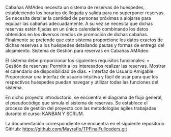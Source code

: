 Cabañas AMAdeo necesita un sistema de reservas de huéspedes, estableciendo los horarios de llegada y salida para no superponer reservas. Se necesita detallar la cantidad de personas próximas a alojarse para equipar las cabañas adecuadamente. A su vez se necesita que dichas reservas estén fijadas en un único calendario combinando los datos obtenidos en los diversos medios de promoción de dichas cabañas. 
Finalmente se pretende que este sistema proporcione los datos exactos de dichas reservas a los huéspedes detallando pautas y formas de entrega del alojamiento. 
Sistema de Gestión para reservas en Cabañas AMAdeo

El sistema debe proporcionar los siguientes requisitos funcionales:
•	Gestión de reservas:
Permitir a los interesados realizar las reservas.
Mostrar el calendario de disponibilidad de días.
•	Interfaz de Usuario Amigable:
Proporcionar una interfaz de usuario intuitiva y fácil de usar para que los respectivos huéspedes puedan navegar y utilizar todas las funciones del sistema.

En dicho proyecto introductorio, se encuentra el diagrama de flujo general, el pseudocódigo que simula el sistema de reservas. Se establece el proceso de gestión del proyecto con las metodologías ágiles trabajadas durante el curso: KANBAN Y SCRUM.

La documentación correspondiente se encuentra en el siguiente repositorio GitHub:
https://github.com/Mayraflo/TPFinalFullcoders.git 
